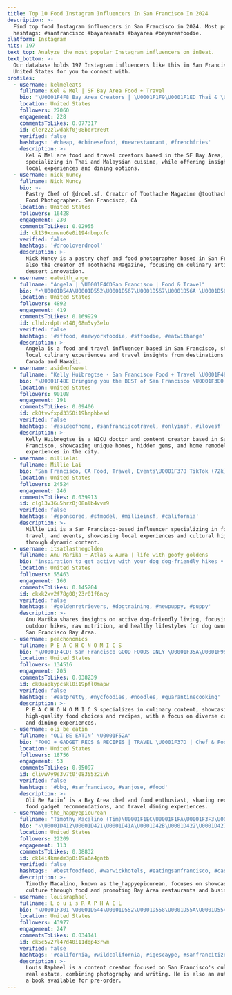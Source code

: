 ```yaml
---
title: Top 10 Food Instagram Influencers In San Francisco In 2024
description: >-
  Find top food Instagram influencers in San Francisco in 2024. Most popular
  hashtags: #sanfrancisco #bayareaeats #bayarea #bayareafoodie.
platform: Instagram
hits: 197
text_top: Analyze the most popular Instagram influencers on inBeat.
text_bottom: >-
  Our database holds 197 Instagram influencers like this in San Francisco,
  United States for you to connect with.
profiles:
  - username: kelmeleats
    fullname: Kel & Mel | SF Bay Area Food + Travel
    bio: "\U0001F4F8 Bay Area Creators | \U0001F1F9\U0001F1ED Thai & \U0001F1F2\U0001F1FE Malaysian \U0001F4E9 kelmeleats@gmail.com | Disney Creators ‘23 \U0001F389 Your guide for the best things to do and eat"
    location: United States
    followers: 27060
    engagement: 228
    commentsToLikes: 0.077317
    id: clerz2zlwdakf0j08bortre0t
    verified: false
    hashtags: '#cheap, #chinesefood, #newrestaurant, #frenchfries'
    description: >-
      Kel & Mel are food and travel creators based in the SF Bay Area,
      specializing in Thai and Malaysian cuisine, while offering insights into
      local experiences and dining options.
  - username: nick_muncy
    fullname: Nick Muncy
    bio: >-
      Pastry Chef of @drool.sf. Creator of Toothache Magazine @toothache_mag.
      Food Photographer. San Francisco, CA
    location: United States
    followers: 16428
    engagement: 230
    commentsToLikes: 0.02955
    id: ck139xxmvno6e0i194nbmpxfc
    verified: false
    hashtags: '#drooloverdrool'
    description: >-
      Nick Muncy is a pastry chef and food photographer based in San Francisco,
      also the creator of Toothache Magazine, focusing on culinary artistry and
      dessert innovation.
  - username: eatwith_ange
    fullname: "Angela | \U0001F4CDSan Francisco | Food & Travel"
    bio: "•\U0001D54A\U0001D552\U0001D567\U0001D567\U0001D56A \U0001D561\U0001D560\U0001D55A\U0001D55F\U0001D565\U0001D564 \U0001D565\U0001D563\U0001D552\U0001D567\U0001D556\U0001D55D\U0001D556\U0001D563 \U0001D564\U0001D559\U0001D552\U0001D563\U0001D55A\U0001D55F\U0001D558 \U0001D556\U0001D569\U0001D561\U0001D556\U0001D563\U0001D55A\U0001D556\U0001D55F\U0001D554\U0001D556\U0001D564 & \U0001D558\U0001D560\U0001D560\U0001D555 \U0001D556\U0001D552\U0001D565\U0001D564 •SF Native ✈️31 countries #jetsetange •Posting SF, parts of\U0001F1E8\U0001F1E6 & Hawaii •\U0001F4E9DM/Email for collab"
    location: United States
    followers: 4892
    engagement: 419
    commentsToLikes: 0.169929
    id: clhdzrdptre140j08m5vy3elo
    verified: false
    hashtags: '#sffood, #newyorkfoodie, #sffoodie, #eatwithange'
    description: >-
      Angela is a food and travel influencer based in San Francisco, sharing
      local culinary experiences and travel insights from destinations including
      Canada and Hawaii.
  - username: asideofsweet
    fullname: "Kelly Huibregtse - San Francisco Food + Travel \U0001F481\U0001F3FC‍♀️"
    bio: "\U0001F48E Bringing you the BEST of San Francisco \U0001F3E0 Tour SF’s most unique homes and hidden gems \U0001F6A7 Remodeling our 1st home \U0001F469\U0001F3FC‍⚕️ Full-time NICU doctor"
    location: United States
    followers: 90108
    engagement: 191
    commentsToLikes: 0.09406
    id: ck0tvwfxpd3350i19hnphbesd
    verified: false
    hashtags: '#asideofhome, #sanfranciscotravel, #onlyinsf, #ilovesf'
    description: >-
      Kelly Huibregtse is a NICU doctor and content creator based in San
      Francisco, showcasing unique homes, hidden gems, and home remodeling
      experiences in the city.
  - username: millielai
    fullname: Millie Lai
    bio: "San Francisco, CA Food, Travel, Events\U0001F378 TikTok (72k) ➛ \U0001D662\U0001D65E\U0001D661\U0001D661\U0001D65E\U0001D65A.\U0001D661\U0001D656\U0001D65E"
    location: United States
    followers: 24524
    engagement: 246
    commentsToLikes: 0.039913
    id: clg13v36u5hrz0j08nlb4vvm9
    verified: false
    hashtags: '#sponsored, #sfmodel, #millieinsf, #california'
    description: >-
      Millie Lai is a San Francisco-based influencer specializing in food,
      travel, and events, showcasing local experiences and cultural highlights
      through dynamic content.
  - username: itsatlasthegolden
    fullname: Anu Marika + Atlas & Aura | life with goofy goldens
    bio: "inspiration to get active with your dog dog-friendly hikes • raw & fresh food • healthy life \U0001F4CD San Francisco Bay Area \U0001F4E7 itsatlasthegolden@gmail.com"
    location: United States
    followers: 55463
    engagement: 160
    commentsToLikes: 0.145204
    id: ckxk2xv2f78g00j23r01f6ncy
    verified: false
    hashtags: '#goldenretrievers, #dogtraining, #newpuppy, #puppy'
    description: >-
      Anu Marika shares insights on active dog-friendly living, focusing on
      outdoor hikes, raw nutrition, and healthy lifestyles for dog owners in the
      San Francisco Bay Area.
  - username: peachonomics
    fullname: P E A C H O N O M I C S
    bio: "\U0001F4CD: San Francisco GOOD FOODS ONLY \U0001F35A\U0001F95F\U0001F942\U0001F373\U0001F35C"
    location: United States
    followers: 134516
    engagement: 205
    commentsToLikes: 0.038239
    id: ck0uapkypcskl0i19pfl0mapw
    verified: false
    hashtags: '#eatpretty, #nycfoodies, #noodles, #quarantinecooking'
    description: >-
      P E A C H O N O M I C S specializes in culinary content, showcasing
      high-quality food choices and recipes, with a focus on diverse cuisines
      and dining experiences.
  - username: oli_be_eatin
    fullname: "OLI BE EATIN’ \U0001F52A"
    bio: "FOOD + GADGET RECS & RECIPES | TRAVEL \U0001F37D️ | Chef & Food Enthusiast \U0001F4CD | Bay Area | HI \U0001F919\U0001F3FE \U0001F468\U0001F3FE‍\U0001F373 | @islandbaycocina_bbq"
    location: United States
    followers: 18756
    engagement: 53
    commentsToLikes: 0.05097
    id: clivw7y9s3v7t0j08355z2ivh
    verified: false
    hashtags: '#bbq, #sanfrancisco, #sanjose, #food'
    description: >-
      Oli Be Eatin’ is a Bay Area chef and food enthusiast, sharing recipes,
      food gadget recommendations, and travel dining experiences.
  - username: the_happyepicurean
    fullname: "Timothy Macalino (Tim)\U0001F1EC\U0001F1FA\U0001F3F3️‍\U0001F308"
    bio: "✰\U0001D412\U0001D421\U0001D41A\U0001D42B\U0001D422\U0001D427\U0001D420 \U0001D41C\U0001D42E\U0001D425\U0001D42D\U0001D42E\U0001D42B\U0001D41E \U0001D42D\U0001D421\U0001D42B\U0001D428\U0001D42E\U0001D420\U0001D421 \U0001D41F\U0001D428\U0001D428\U0001D41D \U0001D41A\U0001D427\U0001D41D \U0001D42C\U0001D42E\U0001D429\U0001D429\U0001D428\U0001D42B\U0001D42D\U0001D422\U0001D427\U0001D420 \U0001D401\U0001D41A\U0001D432 \U0001D400\U0001D42B\U0001D41E\U0001D41A \U0001D42B\U0001D41E\U0001D42C\U0001D42D\U0001D41A\U0001D42E\U0001D42B\U0001D41A\U0001D427\U0001D42D\U0001D42C \U0001D41A\U0001D427\U0001D41D \U0001D41B\U0001D42E\U0001D42C\U0001D422\U0001D427\U0001D41E\U0001D42C\U0001D42C\U0001D41E\U0001D42C \U0001D428\U0001D427\U0001D41E \U0001D41B\U0001D422\U0001D42D\U0001D41E \U0001D41A\U0001D42D \U0001D41A \U0001D42D\U0001D422\U0001D426\U0001D41E! ✰ @ahostin_sf"
    location: United States
    followers: 22209
    engagement: 113
    commentsToLikes: 0.38832
    id: ck14i4kmedm3p0i19a6a4gntb
    verified: false
    hashtags: '#bestfoodfeed, #warwickhotels, #eatingsanfrancisco, #cassavasf'
    description: >-
      Timothy Macalino, known as the_happyepicurean, focuses on showcasing
      culture through food and promoting Bay Area restaurants and businesses.
  - username: louisraphael
    fullname: L o u i s R A P H A E L
    bio: "\U0001F301 \U0001D544\U0001D552\U0001D558\U0001D55A\U0001D554\U0001D552\U0001D55D \U0001D54A\U0001D552\U0001D55F \U0001D53D\U0001D563\U0001D552\U0001D55F\U0001D554\U0001D55A\U0001D564\U0001D554\U0001D560™ \U0001F58A + \U0001F4F8 @musicinsf \U0001F3E0 \U0001F4F8 for Pacific Realty My book is available as a pre-order ⤵️"
    location: United States
    followers: 43977
    engagement: 247
    commentsToLikes: 0.034141
    id: ck5c5v27l47d40i11dqp43rwm
    verified: false
    hashtags: '#california, #wildcalifornia, #igescaype, #sanfrancitizens'
    description: >-
      Louis Raphael is a content creator focused on San Francisco's culture and
      real estate, combining photography and writing. He is also an author with
      a book available for pre-order.
---
```


